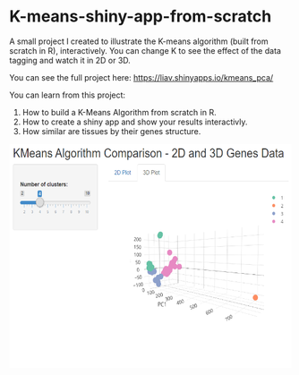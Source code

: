# K-means-shiny-app-from-scratch
A small project I created to illustrate the K-means algorithm (built from scratch in R), interactively. You can change K to see the effect of the data tagging and watch it in 2D or 3D.

You can see the full project here: https://liav.shinyapps.io/kmeans_pca/

You can learn from this project:
1. How to build a K-Means Algorithm from scratch in R.
2. How to create a shiny app and show your results interactivly.
3. How similar are tissues by their genes structure. 

<img src="screenshot.png" width="600" height="400" />


